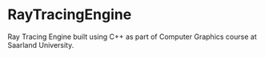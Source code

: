 # RayTracingEngine
Ray Tracing Engine built using C++ as part of Computer Graphics course at Saarland University.
